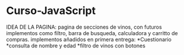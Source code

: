 # Curso-JavaScript
IDEA DE LA PAGINA:
pagina de secciones de vinos, con futuros implementos como filtro, barra de busqueda, calculadora y carritto de compras.
implementos añadidos en primera entrega:
*Cuestionario
*consulta de nombre y edad
*filtro de vinos con botones